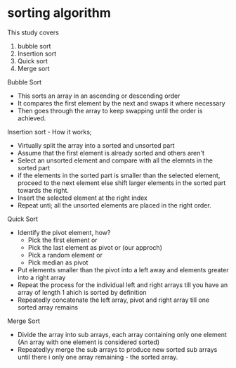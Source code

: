 # sorting algorithm

This study covers
1. bubble sort
2. Insertion sort
3. Quick sort
4. Merge sort

Bubble Sort
- This sorts an array in an ascending or descending order
- It compares the first element by the next and swaps it where necessary
- Then goes through the array to keep swapping until the order is achieved.


Insertion sort - How it works;
- Virtually split the array into a sorted and unsorted part
- Assume that the first element is already sorted and others aren't
- Select an unsorted element and compare with all the elemnts in the sorted part
- if the elements in the sorted part is smaller than the selected element, proceed to the next element else shift larger elements in the sorted part towards the right.
- Insert the selected element at the right index
- Repeat unti; all the unsorted elements are placed in the right order.

Quick Sort
- Identify the pivot element, how?
    - Pick the first element or
    - Pick the last element as pivot or (our approch)
    - Pick a random element or
    - Pick median as pivot
- Put elements smaller than the pivot into a left away and elements greater into a right array
- Repeat the process for the individual left and right arrays till you have an array of length 1 ahich is sorted by definition
- Repeatedly concatenate the left array, pivot and right array till one sorted array remains

Merge Sort
- Divide the array into sub arrays, each array containing only one element (An array with one element is considered sorted)
- Repeatedlyy merge the sub arrays to produce new sorted sub arrays until there i only one array remaining - the sorted array.